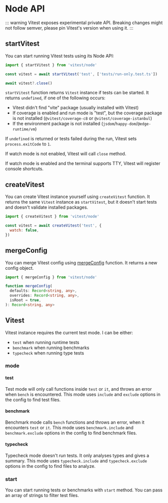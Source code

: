 # Node API

::: warning
Vitest exposes experimental private API. Breaking changes might not follow semver, please pin Vitest's version when using it.
:::

## startVitest

You can start running Vitest tests using its Node API:

```js
import { startVitest } from 'vitest/node'

const vitest = await startVitest('test', ['tests/run-only.test.ts'])

await vitest?.close()
```

`startVitest` function returns `Vitest` instance if tests can be started. It returns `undefined`, if one of the following occurs:

- Vitest didn't find "vite" package (usually installed with Vitest)
- If coverage is enabled and run mode is "test", but the coverage package is not installed (`@vitest/coverage-c8` or `@vitest/coverage-istanbul`)
- If the environment package is not installed (`jsdom`/`happy-dom`/`@edge-runtime/vm`)

If `undefined` is returned or tests failed during the run, Vitest sets `process.exitCode` to `1`.

If watch mode is not enabled, Vitest will call `close` method.

If watch mode is enabled and the terminal supports TTY, Vitest will register console shortcuts.

## createVitest

You can create Vitest instance yourself using `createVitest` function. It returns the same `Vitest` instance as `startVitest`, but it doesn't start tests and doesn't validate installed packages.

```js
import { createVitest } from 'vitest/node'

const vitest = await createVitest('test', {
  watch: false,
})
```

## mergeConfig

You can merge Vitest config using [mergeConfig](https://vitejs.dev/guide/api-javascript.html#mergeconfig) function. It returns a new config object.

```ts
import { mergeConfig } from 'vitest/node'

function mergeConfig(
  defaults: Record<string, any>,
  overrides: Record<string, any>,
  isRoot = true,
): Record<string, any>
```

## Vitest

Vitest instance requires the current test mode. I can be either:

- `test` when running runtime tests
- `benchmark` when running benchmarks
- `typecheck` when running type tests

### mode

#### test

Test mode will only call functions inside `test` or `it`, and throws an error when `bench` is encountered. This mode uses `include` and `exclude` options in the config to find test files.

#### benchmark

Benchmark mode calls `bench` functions and throws an error, when it encounters `test` or `it`. This mode uses `benchmark.include` and `benchmark.exclude` options in the config to find benchmark files.

#### typecheck

Typecheck mode doesn't _run_ tests. It only analyses types and gives a summary. This mode uses `typecheck.include` and `typecheck.exclude` options in the config to find files to analyze.

### start

You can start running tests or benchmarks with `start` method. You can pass an array of strings to filter test files.
